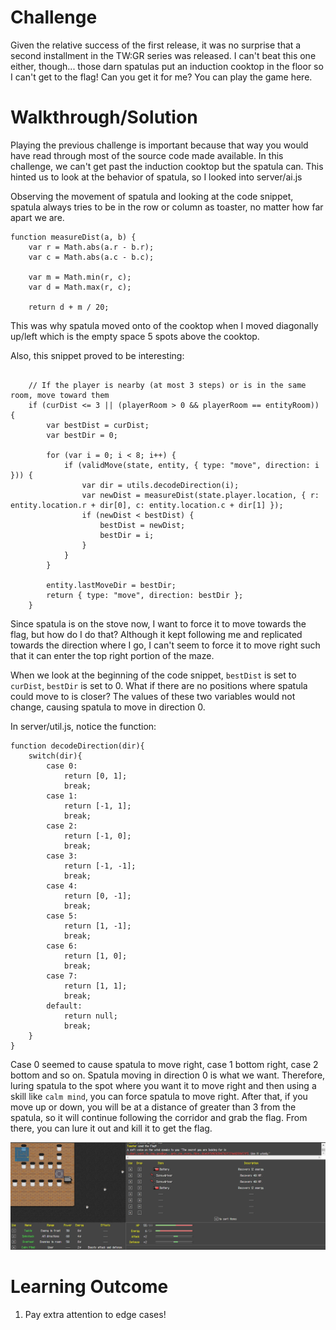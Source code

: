 # Challenge 

Given the relative success of the first release, it was no surprise that a second installment in the TW:GR series was released. I can't beat this one either, though... those darn spatulas put an induction cooktop in the floor so I can't get to the flag! Can you get it for me? You can play the game here.

# Walkthrough/Solution

Playing the previous challenge is important because that way you would have read through most of the source code made available. In this challenge, we can't get past the induction cooktop but the spatula can. This hinted us to look at the behavior of spatula, so I looked into server/ai.js </br>

Observing the movement of spatula and looking at the code snippet, spatula always tries to be in the row or column as toaster, no matter how far apart we are. 

```
function measureDist(a, b) {
	var r = Math.abs(a.r - b.r);
	var c = Math.abs(a.c - b.c);

	var m = Math.min(r, c);
	var d = Math.max(r, c);

	return d + m / 20;
```
This was why spatula moved onto of the cooktop when I moved diagonally up/left which is the empty space 5 spots above the cooktop. 

Also, this snippet proved to be interesting:

```

	// If the player is nearby (at most 3 steps) or is in the same room, move toward them
	if (curDist <= 3 || (playerRoom > 0 && playerRoom == entityRoom)) {
		var bestDist = curDist;
		var bestDir = 0;

		for (var i = 0; i < 8; i++) {
			if (validMove(state, entity, { type: "move", direction: i })) {
				var dir = utils.decodeDirection(i);
				var newDist = measureDist(state.player.location, { r: entity.location.r + dir[0], c: entity.location.c + dir[1] });
				if (newDist < bestDist) {
					bestDist = newDist;
					bestDir = i;
				}
			}
		}

		entity.lastMoveDir = bestDir;
		return { type: "move", direction: bestDir };
	}
  ```
Since spatula is on the stove now, I want to force it to move towards the flag, but how do I do that? Although it kept following me and replicated towards the direction where I go, I can't seem to force it to move right such that it can enter the top right portion of the maze. </br>

When we look at the beginning of the code snippet, `bestDist` is set to `curDist`, `bestDir` is set to 0. What if there are no positions where spatula could move to is closer? The values of these two variables would not change, causing spatula to move in direction 0. </br>

In server/util.js, notice the function:

```
function decodeDirection(dir){
	switch(dir){
		case 0:
			return [0, 1];
			break;
		case 1:
			return [-1, 1];
			break;
		case 2:
			return [-1, 0];
			break;
		case 3:
			return [-1, -1];
			break;
		case 4:
			return [0, -1];
			break;
		case 5:
			return [1, -1];
			break;
		case 6:
			return [1, 0];
			break;
		case 7:
			return [1, 1];
			break;
		default:
			return null;
			break;
	}
}
```
Case 0 seemed to cause spatula to move right, case 1 bottom right, case 2 bottom and so on. Spatula moving in direction 0 is what we want. Therefore, luring spatula to the spot where you want it to move right and then using a skill like `calm mind`, you can force spatula to move right. After that, if you move up or down, you will be at a distance of greater than 3 from the spatula, so it will continue following the corridor and grab the flag. From there, you can lure it out and kill it to get the flag.

![](https://github.com/tanhengyeow/ctf-journal/blob/master/picoCTF17/Level%202/TW_GR_E2_EoTDS/img/TW_GR_E2_EoTDS.png)

# Learning Outcome
1) Pay extra attention to edge cases!
 
